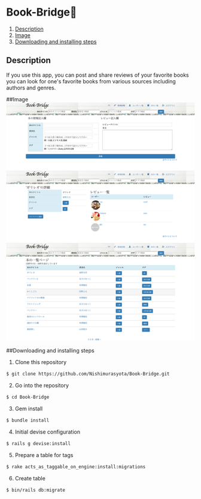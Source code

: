 # Book-Bridge📘

1. [Description](##Description)
1. [Image](##Image)
1. [Downloading and installing steps](##Downloading%and%installing%steps)

## Description
If you use this app, you can post and share reviews of your favorite books
<br>
you can look for one's favorite books from various sources including authors and genres.

##Image
![Image](https://github.com/Nishimurasyota/Book-Bridge/blob/master/app/assets/images/new_book.jpg)
![Image](https://github.com/Nishimurasyota/Book-Bridge/blob/master/app/assets/images/book_show.jpg)
![Image](https://github.com/Nishimurasyota/Book-Bridge/blob/master/app/assets/images/book_index.jpg)

##Downloading and installing steps

1. Clone this repository

```bash
$ git clone https://github.com/Nishimurasyota/Book-Bridge.git
```

2. Go into the repository

```bash
$ cd Book-Bridge
```

3. Gem install

```bash
$ bundle install
```

4. Initial devise configuration
```bash
$ rails g devise:install
```

5. Prepare a table for tags
```bash
$ rake acts_as_taggable_on_engine:install:migrations
```

6. Create table
```bash
$ bin/rails db:migrate
```

